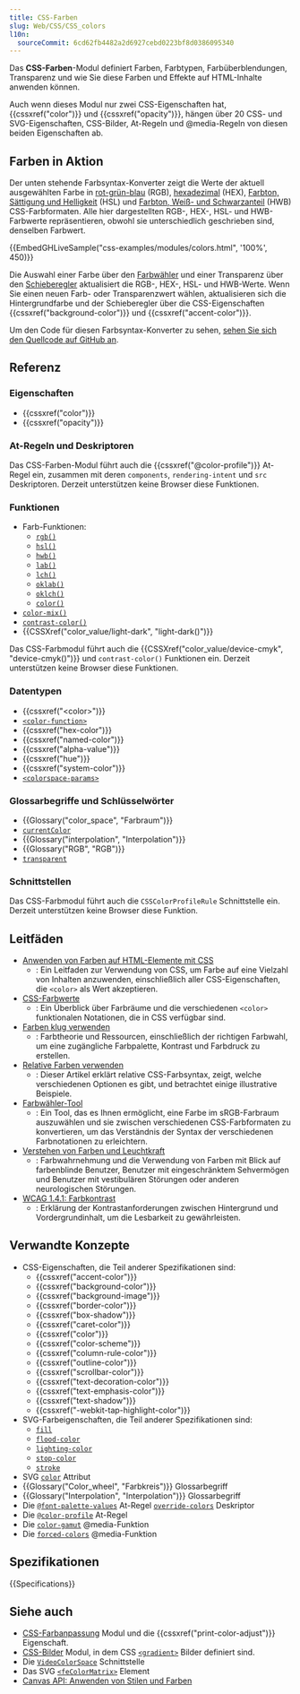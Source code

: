 ```yaml
---
title: CSS-Farben
slug: Web/CSS/CSS_colors
l10n:
  sourceCommit: 6cd62fb4482a2d6927cebd0223bf8d0386095340
---
```


Das **CSS-Farben**-Modul definiert Farben, Farbtypen, Farbüberblendungen, Transparenz und wie Sie diese Farben und Effekte auf HTML-Inhalte anwenden können.

Auch wenn dieses Modul nur zwei CSS-Eigenschaften hat, {{cssxref("color")}} und {{cssxref("opacity")}}, hängen über 20 CSS- und SVG-Eigenschaften, CSS-Bilder, At-Regeln und @media-Regeln von diesen beiden Eigenschaften ab.

## Farben in Aktion

Der unten stehende Farbsyntax-Konverter zeigt die Werte der aktuell ausgewählten Farbe in [rot-grün-blau](/de/docs/Web/CSS/color_value/rgb) (RGB), [hexadezimal](/de/docs/Web/CSS/hex-color) (HEX), [Farbton, Sättigung und Helligkeit](/de/docs/Web/CSS/color_value/hsl) (HSL) und [Farbton, Weiß- und Schwarzanteil](/de/docs/Web/CSS/color_value/hwb) (HWB) CSS-Farbformaten. Alle hier dargestellten RGB-, HEX-, HSL- und HWB-Farbwerte repräsentieren, obwohl sie unterschiedlich geschrieben sind, denselben Farbwert.

{{EmbedGHLiveSample("css-examples/modules/colors.html", '100%', 450)}}

Die Auswahl einer Farbe über den [Farbwähler](/de/docs/Web/HTML/Reference/Elements/input/color) und einer Transparenz über den [Schieberegler](/de/docs/Web/HTML/Reference/Elements/input/range) aktualisiert die RGB-, HEX-, HSL- und HWB-Werte. Wenn Sie einen neuen Farb- oder Transparenzwert wählen, aktualisieren sich die Hintergrundfarbe und der Schieberegler über die CSS-Eigenschaften {{cssxref("background-color")}} und {{cssxref("accent-color")}}.

Um den Code für diesen Farbsyntax-Konverter zu sehen, [sehen Sie sich den Quellcode auf GitHub an](https://github.com/mdn/css-examples/blob/main/modules/colors.html).

## Referenz

### Eigenschaften

- {{cssxref("color")}}
- {{cssxref("opacity")}}

### At-Regeln und Deskriptoren

Das CSS-Farben-Modul führt auch die {{cssxref("@color-profile")}} At-Regel ein, zusammen mit deren `components`, `rendering-intent` und `src` Deskriptoren. Derzeit unterstützen keine Browser diese Funktionen.

### Funktionen

- Farb-Funktionen:
  - [`rgb()`](/de/docs/Web/CSS/color_value/rgb)
  - [`hsl()`](/de/docs/Web/CSS/color_value/hsl)
  - [`hwb()`](/de/docs/Web/CSS/color_value/hwb)
  - [`lab()`](/de/docs/Web/CSS/color_value/lab)
  - [`lch()`](/de/docs/Web/CSS/color_value/lch)
  - [`oklab()`](/de/docs/Web/CSS/color_value/oklab)
  - [`oklch()`](/de/docs/Web/CSS/color_value/oklch)
  - [`color()`](/de/docs/Web/CSS/color_value/color)
- [`color-mix()`](/de/docs/Web/CSS/color_value/color-mix)
- [`contrast-color()`](/de/docs/Web/CSS/color_value/contrast-color)
- {{CSSXref("color_value/light-dark", "light-dark()")}}

Das CSS-Farbmodul führt auch die {{CSSXref("color_value/device-cmyk", "device-cmyk()")}} und `contrast-color()` Funktionen ein. Derzeit unterstützen keine Browser diese Funktionen.

### Datentypen

- {{cssxref("&lt;color&gt;")}}
- [`<color-function>`](#funktionen)
- {{cssxref("hex-color")}}
- {{cssxref("named-color")}}
- {{cssxref("alpha-value")}}
- {{cssxref("hue")}}
- {{cssxref("system-color")}}
- [`<colorspace-params>`](/de/docs/Web/CSS/color_value/color#using_predefined_color_spaces_with_color)

### Glossarbegriffe und Schlüsselwörter

- {{Glossary("color_space", "Farbraum")}}
- [`currentColor`](/de/docs/Web/CSS/color_value#currentcolor_keyword)
- {{Glossary("interpolation", "Interpolation")}}
- {{Glossary("RGB", "RGB")}}
- [`transparent`](/de/docs/Web/CSS/named-color#transparent)

### Schnittstellen

Das CSS-Farbmodul führt auch die `CSSColorProfileRule` Schnittstelle ein. Derzeit unterstützen keine Browser diese Funktion.

## Leitfäden

- [Anwenden von Farben auf HTML-Elemente mit CSS](/de/docs/Web/CSS/CSS_colors/Applying_color)
  - : Ein Leitfaden zur Verwendung von CSS, um Farbe auf eine Vielzahl von Inhalten anzuwenden, einschließlich aller CSS-Eigenschaften, die `<color>` als Wert akzeptieren.
- [CSS-Farbwerte](/de/docs/Web/CSS/CSS_colors/Color_values)
  - : Ein Überblick über Farbräume und die verschiedenen `<color>` funktionalen Notationen, die in CSS verfügbar sind.
- [Farben klug verwenden](/de/docs/Web/CSS/CSS_colors/Using_color_wisely)
  - : Farbtheorie und Ressourcen, einschließlich der richtigen Farbwahl, um eine zugängliche Farbpalette, Kontrast und Farbdruck zu erstellen.
- [Relative Farben verwenden](/de/docs/Web/CSS/CSS_colors/Relative_colors)
  - : Dieser Artikel erklärt relative CSS-Farbsyntax, zeigt, welche verschiedenen Optionen es gibt, und betrachtet einige illustrative Beispiele.
- [Farbwähler-Tool](/de/docs/Web/CSS/CSS_colors/Color_picker_tool)
  - : Ein Tool, das es Ihnen ermöglicht, eine Farbe im sRGB-Farbraum auszuwählen und sie zwischen verschiedenen CSS-Farbformaten zu konvertieren, um das Verständnis der Syntax der verschiedenen Farbnotationen zu erleichtern.
- [Verstehen von Farben und Leuchtkraft](/de/docs/Web/Accessibility/Guides/Colors_and_Luminance)
  - : Farbwahrnehmung und die Verwendung von Farben mit Blick auf farbenblinde Benutzer, Benutzer mit eingeschränktem Sehvermögen und Benutzer mit vestibulären Störungen oder anderen neurologischen Störungen.
- [WCAG 1.4.1: Farbkontrast](/de/docs/Web/Accessibility/Guides/Understanding_WCAG/Perceivable/Color_contrast)
  - : Erklärung der Kontrastanforderungen zwischen Hintergrund und Vordergrundinhalt, um die Lesbarkeit zu gewährleisten.

## Verwandte Konzepte

- CSS-Eigenschaften, die Teil anderer Spezifikationen sind:
  - {{cssxref("accent-color")}}
  - {{cssxref("background-color")}}
  - {{cssxref("background-image")}}
  - {{cssxref("border-color")}}
  - {{cssxref("box-shadow")}}
  - {{cssxref("caret-color")}}
  - {{cssxref("color")}}
  - {{cssxref("color-scheme")}}
  - {{cssxref("column-rule-color")}}
  - {{cssxref("outline-color")}}
  - {{cssxref("scrollbar-color")}}
  - {{cssxref("text-decoration-color")}}
  - {{cssxref("text-emphasis-color")}}
  - {{cssxref("text-shadow")}}
  - {{cssxref("-webkit-tap-highlight-color")}}
- SVG-Farbeigenschaften, die Teil anderer Spezifikationen sind:
  - [`fill`](/de/docs/Web/SVG/Reference/Attribute/fill)
  - [`flood-color`](/de/docs/Web/SVG/Reference/Attribute/flood-color)
  - [`lighting-color`](/de/docs/Web/SVG/Reference/Attribute/lighting-color)
  - [`stop-color`](/de/docs/Web/SVG/Reference/Attribute/stop-color)
  - [`stroke`](/de/docs/Web/SVG/Reference/Attribute/stroke)
- SVG [`color`](/de/docs/Web/SVG/Reference/Attribute/color) Attribut
- {{Glossary("Color_wheel", "Farbkreis")}} Glossarbegriff
- {{Glossary("Interpolation", "Interpolation")}} Glossarbegriff
- Die [`@font-palette-values`](/de/docs/Web/CSS/@font-palette-values) At-Regel [`override-colors`](/de/docs/Web/CSS/@font-palette-values/override-colors) Deskriptor
- Die [`@color-profile`](/de/docs/Web/CSS/@color-profile) At-Regel
- Die [`color-gamut`](/de/docs/Web/CSS/@media/color-gamut) @media-Funktion
- Die [`forced-colors`](/de/docs/Web/CSS/@media/forced-colors) @media-Funktion

## Spezifikationen

{{Specifications}}

## Siehe auch

- [CSS-Farbanpassung](/de/docs/Web/CSS/CSS_color_adjustment) Modul und die {{cssxref("print-color-adjust")}} Eigenschaft.
- [CSS-Bilder](/de/docs/Web/CSS/CSS_images) Modul, in dem CSS [`<gradient>`](/de/docs/Web/CSS/gradient) Bilder definiert sind.
- Die [`VideoColorSpace`](/de/docs/Web/API/VideoColorSpace) Schnittstelle
- Das SVG [`<feColorMatrix>`](/de/docs/Web/SVG/Reference/Element/feColorMatrix) Element
- [Canvas API: Anwenden von Stilen und Farben](/de/docs/Web/API/Canvas_API/Tutorial/Applying_styles_and_colors#colors)
